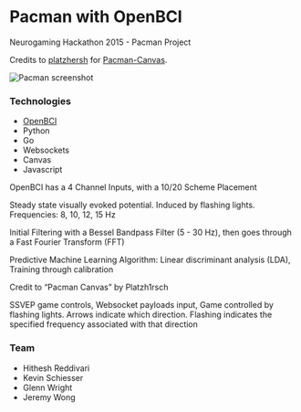 # Pacman with OpenBCI

Neurogaming Hackathon 2015 - Pacman Project

Credits to [platzhersh](https://github.com/platzhersh) for [Pacman-Canvas](https://github.com/platzhersh/pacman-canvas).

![Pacman screenshot](http://i.imgur.com/DRaLWqM.png)

### Technologies

* [OpenBCI](http://www.openbci.com/)
* Python
* Go
* Websockets
* Canvas
* Javascript

OpenBCI has a 4 Channel Inputs, with a 10/20 Scheme Placement

Steady state visually evoked potential. Induced by flashing lights. Frequencies: 8, 10, 12, 15 Hz

Initial Filtering with a Bessel Bandpass Filter (5 - 30 Hz), then goes through a Fast Fourier Transform (FFT)

Predictive Machine Learning Algorithm: Linear discriminant analysis (LDA), Training through calibration

Credit to “Pacman Canvas” by Platzh1rsch

SSVEP game controls, Websocket payloads input, Game controlled by flashing lights. Arrows indicate which direction. Flashing indicates the specified frequency associated with that direction


### Team

* Hithesh Reddivari
* Kevin Schiesser
* Glenn Wright
* Jeremy Wong
